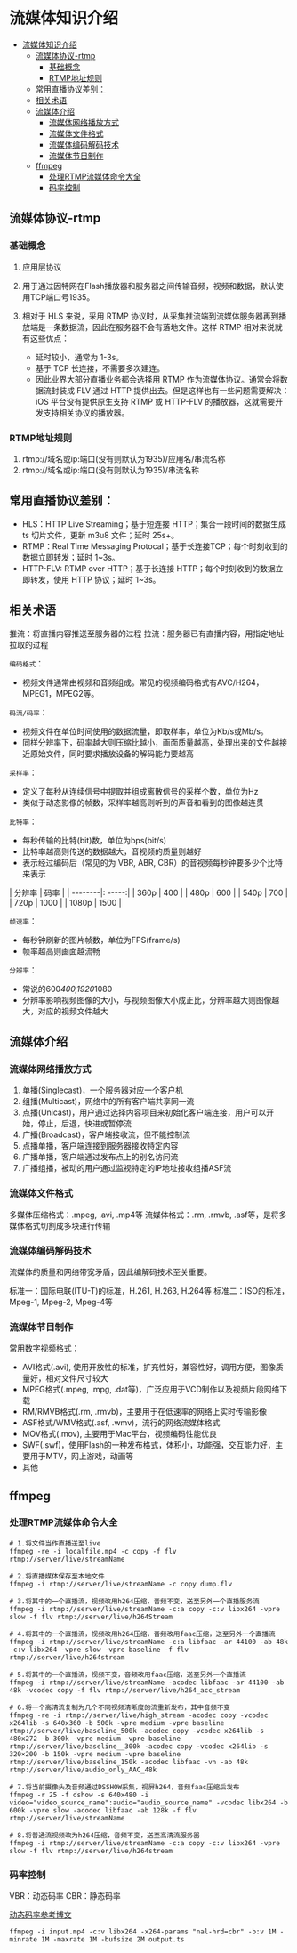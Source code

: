 # 流媒体知识介绍

<!-- TOC -->

- [流媒体知识介绍](#流媒体知识介绍)
    - [流媒体协议-rtmp](#流媒体协议-rtmp)
        - [基础概念](#基础概念)
        - [RTMP地址规则](#rtmp地址规则)
    - [常用直播协议差别：](#常用直播协议差别)
    - [相关术语](#相关术语)
    - [流媒体介绍](#流媒体介绍)
        - [流媒体网络播放方式](#流媒体网络播放方式)
        - [流媒体文件格式](#流媒体文件格式)
        - [流媒体编码解码技术](#流媒体编码解码技术)
        - [流媒体节目制作](#流媒体节目制作)
    - [ffmpeg](#ffmpeg)
        - [处理RTMP流媒体命令大全](#处理rtmp流媒体命令大全)
        - [码率控制](#码率控制)

<!-- /TOC -->

## 流媒体协议-rtmp

### 基础概念

1. 应用层协议
2. 用于通过因特网在Flash播放器和服务器之间传输音频，视频和数据，默认使用TCP端口号1935。
3. 相对于 HLS 来说，采用 RTMP 协议时，从采集推流端到流媒体服务器再到播放端是一条数据流，因此在服务器不会有落地文件。这样 RTMP 相对来说就有这些优点：

    - 延时较小，通常为 1-3s。
    - 基于 TCP 长连接，不需要多次建连。
    - 因此业界大部分直播业务都会选择用 RTMP 作为流媒体协议。通常会将数据流封装成 FLV 通过 HTTP 提供出去。但是这样也有一些问题需要解决：iOS 平台没有提供原生支持 RTMP 或 HTTP-FLV 的播放器，这就需要开发支持相关协议的播放器。

### RTMP地址规则

1. rtmp://域名或ip:端口(没有则默认为1935)/应用名/串流名称
2. rtmp://域名或ip:端口(没有则默认为1935)/串流名称

## 常用直播协议差别：

- HLS：HTTP Live Streaming；基于短连接 HTTP；集合一段时间的数据生成 ts 切片文件，更新 m3u8 文件；延时 25s+。
- RTMP：Real Time Messaging Protocal；基于长连接TCP；每个时刻收到的数据立即转发；延时 1~3s。
- HTTP-FLV: RTMP over HTTP；基于长连接 HTTP；每个时刻收到的数据立即转发，使用 HTTP 协议；延时 1~3s。

## 相关术语

推流：将直播内容推送至服务器的过程
拉流：服务器已有直播内容，用指定地址拉取的过程

`编码格式`：

- 视频文件通常由视频和音频组成。常见的视频编码格式有AVC/H264，MPEG1，MPEG2等。

`码流/码率`：

- 视频文件在单位时间使用的数据流量，即取样率，单位为Kb/s或Mb/s。
- 同样分辨率下，码率越大则压缩比越小，画面质量越高，处理出来的文件越接近原始文件，同时要求播放设备的解码能力要越高

`采样率`：

- 定义了每秒从连续信号中提取并组成离散信号的采样个数，单位为Hz
- 类似于动态影像的帧数，采样率越高则听到的声音和看到的图像越连贯

`比特率`：

- 每秒传输的比特(bit)数，单位为bps(bit/s)
- 比特率越高则传送的数据越大，音视频的质量则越好
- 表示经过编码后（常见的为 VBR, ABR, CBR）的音视频每秒钟要多少个比特来表示

| 分辨率  | 码率    |
| --------|: -----:|
| 360p    | 400    |
| 480p    | 600    |
| 540p    | 700    |
| 720p    | 1000   |
| 1080p   | 1500   |

`帧速率`：

- 每秒钟刷新的图片帧数，单位为FPS(frame/s)
- 帧率越高则画面越流畅

`分辨率`：

- 常说的600*400,1920*1080
- 分辨率影响视频图像的大小，与视频图像大小成正比，分辨率越大则图像越大，对应的视频文件越大

## 流媒体介绍

### 流媒体网络播放方式

1. 单播(Singlecast)，一个服务器对应一个客户机
2. 组播(Multicast)，网络中的所有客户端共享同一流
3. 点播(Unicast)，用户通过选择内容项目来初始化客户端连接，用户可以开始，停止，后退，快进或暂停流
4. 广播(Broadcast)，客户端接收流，但不能控制流
5. 点播单播，客户端连接到服务器接收特定内容
6. 广播单播，客户端通过发布点上的别名访问流
7. 广播组播，被动的用户通过监视特定的IP地址接收组播ASF流

### 流媒体文件格式

多媒体压缩格式：.mpeg, .avi, .mp4等
流媒体格式：.rm, .rmvb, .asf等，是将多媒体格式切割成多块进行传输

### 流媒体编码解码技术

流媒体的质量和网络带宽矛盾，因此编解码技术至关重要。

标准一：国际电联(ITU-T)的标准，H.261, H.263, H.264等
标准二：ISO的标准，Mpeg-1, Mpeg-2, Mpeg-4等

### 流媒体节目制作

常用数字视频格式：

- AVI格式(.avi), 使用开放性的标准，扩充性好，兼容性好，调用方便，图像质量好，相对文件尺寸较大
- MPEG格式(.mpeg, .mpg, .dat等)，广泛应用于VCD制作以及视频片段网络下载
- RM/RMVB格式(.rm, .rmvb)，主要用于在低速率的网络上实时传输影像
- ASF格式/WMV格式(.asf, .wmv)，流行的网络流媒体格式
- MOV格式(.mov), 主要用于Mac平台，视频编码性能优良
- SWF(.swf)，使用Flash的一种发布格式，体积小，功能强，交互能力好，主要用于MTV，网上游戏，动画等
- 其他

## ffmpeg

### 处理RTMP流媒体命令大全

```shell
# 1.将文件当作直播送至live
ffmpeg -re -i localfile.mp4 -c copy -f flv rtmp://server/live/streamName

# 2.将直播媒体保存至本地文件
ffmpeg -i rtmp://server/live/streamName -c copy dump.flv

# 3.将其中的一个直播流，视频改用h264压缩，音频不变，送至另外一个直播服务流
ffmpeg -i rtmp://server/live/streamName -c:a copy -c:v libx264 -vpre slow -f flv rtmp://server/live/h264Stream

# 4.将其中的一个直播流，视频改用h264压缩，音频改用faac压缩，送至另外一个直播流
ffmpeg -i rtmp://server/live/streamName -c:a libfaac -ar 44100 -ab 48k -c:v libx264 -vpre slow -vpre baseline -f flv rtmp://server/live/h264stream

# 5.将其中的一个直播流，视频不变，音频改用faac压缩，送至另外一个直播流
ffmpeg -i rtmp://server/live/streamName -acodec libfaac -ar 44100 -ab 48k -vcodec copy -f flv rtmp://server/live/h264_acc_stream

# 6.将一个高清流复制为几个不同视频清晰度的流重新发布，其中音频不变
ffmpeg -re -i rtmp://server/live/high_stream -acodec copy -vcodec x264lib -s 640x360 -b 500k -vpre medium -vpre baseline rtmp://server/live/baseline_500k -acodec copy -vcodec x264lib -s 480x272 -b 300k -vpre medium -vpre baseline rtmp://server/live/baseline__300k -acodec copy -vcodec x264lib -s 320×200 -b 150k -vpre medium -vpre baseline rtmp://server/live/baseline_150k -acodec libfaac -vn -ab 48k rtmp://server/live/audio_only_AAC_48k

# 7.将当前摄像头及音频通过DSSHOW采集，视屏h264，音频faac压缩后发布
ffmpeg -r 25 -f dshow -s 640x480 -i video="video_source_name":audio="audio_source_name" -vcodec libx264 -b 600k -vpre slow -acodec libfaac -ab 128k -f flv rtmp://server/live/streamName

# 8.将普通流视频改为h264压缩，音频不变，送至高清流服务器
ffmpeg -i rtmp://server/live/streamName -c:a copy -c:v libx264 -vpre slow -f flv rtmp://server/live/h264stream
```

### 码率控制

VBR：动态码率
CBR：静态码率

[动态码率参考博文](https://slhck.info/video/2017/03/01/rate-control.html)

```shell
ffmpeg -i input.mp4 -c:v libx264 -x264-params "nal-hrd=cbr" -b:v 1M -minrate 1M -maxrate 1M -bufsize 2M output.ts
```
